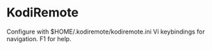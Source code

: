 # KodiRemote

Configure with $HOME/.kodiremote/kodiremote.ini
Vi keybindings for navigation. F1 for help. 
